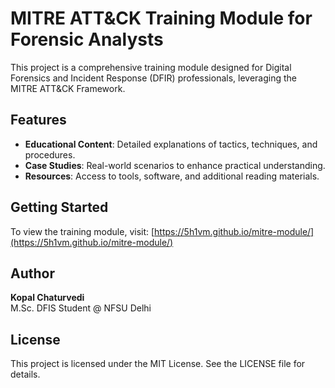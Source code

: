 # MITRE ATT&CK Training Module for Forensic Analysts

This project is a comprehensive training module designed for Digital Forensics and Incident Response (DFIR) professionals, leveraging the MITRE ATT&CK Framework.

## Features

- **Educational Content**: Detailed explanations of tactics, techniques, and procedures.
- **Case Studies**: Real-world scenarios to enhance practical understanding.
- **Resources**: Access to tools, software, and additional reading materials.

## Getting Started

To view the training module, visit: [https://5h1vm.github.io/mitre-module/](https://5h1vm.github.io/mitre-module/)

## Author

**Kopal Chaturvedi**  
M.Sc. DFIS Student @ NFSU Delhi

## License

This project is licensed under the MIT License. See the LICENSE file for details.
